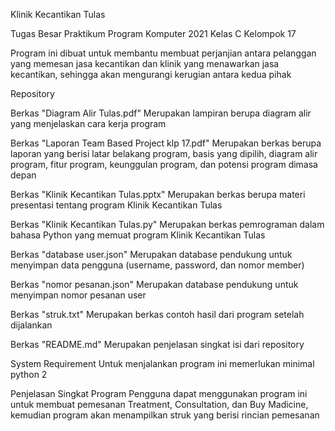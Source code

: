 Klinik Kecantikan Tulas

Tugas Besar Praktikum Program Komputer 2021 Kelas C
Kelompok 17

Program ini dibuat untuk membantu membuat perjanjian antara pelanggan yang memesan jasa kecantikan dan klinik yang menawarkan jasa kecantikan, sehingga akan mengurangi kerugian antara kedua pihak

Repository

Berkas "Diagram Alir Tulas.pdf"
  Merupakan lampiran berupa diagram alir yang menjelaskan cara kerja program

Berkas "Laporan Team Based Project klp 17.pdf"
  Merupakan berkas berupa laporan yang berisi latar belakang program, basis yang dipilih, diagram alir program, fitur program, keunggulan program, dan potensi program dimasa   depan

Berkas "Klinik Kecantikan Tulas.pptx"
  Merupakan berkas berupa materi presentasi tentang program Klinik Kecantikan Tulas

Berkas "Klinik Kecantikan Tulas.py" 
  Merupakan berkas pemrograman dalam bahasa Python yang memuat program Klinik Kecantikan Tulas

Berkas "database user.json" 
  Merupakan database pendukung untuk menyimpan data pengguna (username, password, dan nomor member)

Berkas "nomor pesanan.json"
  Merupakan database pendukung untuk menyimpan nomor pesanan user
 
Berkas "struk.txt"
  Merupakan berkas contoh hasil dari program setelah dijalankan 
  
Berkas "README.md"
  Merupakan penjelasan singkat isi dari repository

System Requirement
Untuk menjalankan program ini memerlukan minimal python 2

Penjelasan Singkat Program
Pengguna dapat menggunakan program ini untuk membuat pemesanan Treatment, Consultation, dan Buy Madicine, kemudian program akan menampilkan struk yang berisi rincian pemesanan

